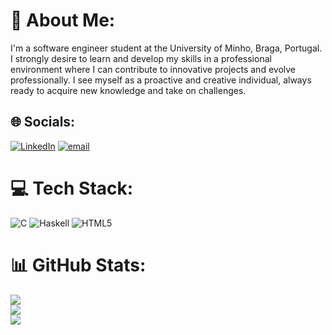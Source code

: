 # 💫 About Me:
I'm a software engineer student at the University of Minho, Braga, Portugal. <br>I strongly desire to learn and develop my skills in a professional environment where I can contribute to innovative projects and evolve professionally. I see myself as a proactive and creative individual, always ready to acquire new knowledge and take on challenges.


## 🌐 Socials:
[![LinkedIn](https://img.shields.io/badge/LinkedIn-%230077B5.svg?logo=linkedin&logoColor=white)](https://linkedin.com/in/sofia-couto-17a707257) [![email](https://img.shields.io/badge/Email-D14836?logo=gmail&logoColor=white)](mailto:sofia.mirandacouto@gmail.com) 

# 💻 Tech Stack:
![C](https://img.shields.io/badge/c-%2300599C.svg?style=for-the-badge&logo=c&logoColor=white) ![Haskell](https://img.shields.io/badge/Haskell-5e5086?style=for-the-badge&logo=haskell&logoColor=white) ![HTML5](https://img.shields.io/badge/html5-%23E34F26.svg?style=for-the-badge&logo=html5&logoColor=white)
# 📊 GitHub Stats:
![](https://github-readme-stats.vercel.app/api?username=sbmco05&theme=dark&hide_border=false&include_all_commits=true&count_private=false)<br/>
![](https://nirzak-streak-stats.vercel.app/?user=sbmco05&theme=dark&hide_border=false)<br/>
![](https://github-readme-stats.vercel.app/api/top-langs/?username=sbmco05&theme=dark&hide_border=false&include_all_commits=true&count_private=false&layout=compact)

<!-- Proudly created with GPRM ( https://gprm.itsvg.in ) -->
